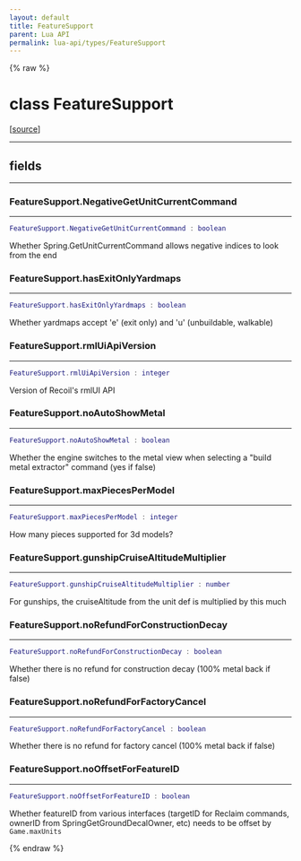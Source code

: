 ```yaml
---
layout: default
title: FeatureSupport
parent: Lua API
permalink: lua-api/types/FeatureSupport
---
```


{% raw %}

# class FeatureSupport





[<a href="https://github.com/rhys-vdw/RecoilEngine/blob/39a0440f8b3d03a340a3db9cfeb2e589c3e7d595/rts/Lua/LuaConstEngine.cpp#L15-L26" target="_blank">source</a>]







---



## fields
---

### FeatureSupport.NegativeGetUnitCurrentCommand
---
```lua
FeatureSupport.NegativeGetUnitCurrentCommand : boolean
```



Whether Spring.GetUnitCurrentCommand allows negative indices to look from the end








### FeatureSupport.hasExitOnlyYardmaps
---
```lua
FeatureSupport.hasExitOnlyYardmaps : boolean
```



Whether yardmaps accept 'e' (exit only) and 'u' (unbuildable, walkable)








### FeatureSupport.rmlUiApiVersion
---
```lua
FeatureSupport.rmlUiApiVersion : integer
```



Version of Recoil's rmlUI API








### FeatureSupport.noAutoShowMetal
---
```lua
FeatureSupport.noAutoShowMetal : boolean
```



Whether the engine switches to the metal view when selecting a "build metal extractor" command (yes if false)








### FeatureSupport.maxPiecesPerModel
---
```lua
FeatureSupport.maxPiecesPerModel : integer
```



How many pieces supported for 3d models?








### FeatureSupport.gunshipCruiseAltitudeMultiplier
---
```lua
FeatureSupport.gunshipCruiseAltitudeMultiplier : number
```



For gunships, the cruiseAltitude from the unit def is multiplied by this much








### FeatureSupport.noRefundForConstructionDecay
---
```lua
FeatureSupport.noRefundForConstructionDecay : boolean
```



Whether there is no refund for construction decay (100% metal back if false)








### FeatureSupport.noRefundForFactoryCancel
---
```lua
FeatureSupport.noRefundForFactoryCancel : boolean
```



Whether there is no refund for factory cancel (100% metal back if false)








### FeatureSupport.noOffsetForFeatureID
---
```lua
FeatureSupport.noOffsetForFeatureID : boolean
```



Whether featureID from various interfaces (targetID for Reclaim commands, ownerID from SpringGetGroundDecalOwner, etc) needs to be offset by `Game.maxUnits`










{% endraw %}